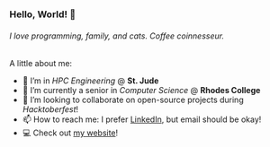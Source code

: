 ### Hello, World! 👋

###### I love programming, family, and cats. Coffee coinnesseur.

A little about me:
- 🔭 I’m in _HPC Engineering_ @ __St. Jude__
- 🌱 I’m currently a senior in _Computer Science_ @ __Rhodes College__
- 👯 I’m looking to collaborate on open-source projects during _Hacktoberfest_!
- 📫 How to reach me: I prefer [LinkedIn](https://www.linkedin.com/in/abualafia/ "Walid's LinkedIn!"), but email should be okay!
- 💻 Check out [my website](https://abualafia.com "Walid's Portfolio Website!")!

<!--
**walidabualafia/walidabualafia** is a ✨ _special_ ✨ repository because its `README.md` (this file) appears on your GitHub profile.

Here are some ideas to get you started:

- 💬 Ask me about HPC and how I got interested!
- 😄 Pronouns: he/him
- ⚡ Fun fact: I love cats
- 🤔 I’m looking for help with ...
-->
